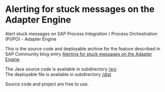 # Alerting for stuck messages on the Adapter Engine
Alert stuck messages on SAP Process Integration / Process Orchestration (PI/PO) - Adapter Engine

This is the source code and deployable archive for the feature described in SAP Community blog entry [Alerting for stuck messages on the Adapter Engine](https://blogs.sap.com/2016/04/13/alerting-for-stuck-messages).

The Java source code is available in subdirectory [/src](/src)\
The deployable file is available  in subdirectory [/dist](/dist)

Source code and project are free to use.
